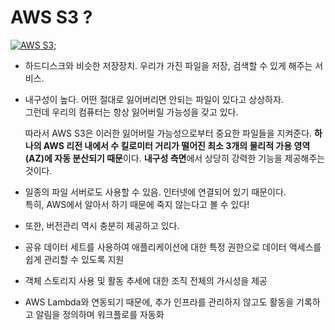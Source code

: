 # **AWS S3 ?**

[![AWS S3](https://img.youtube.com/vi/6P6HoumuTOw/0.jpg)](https://youtu.be/6P6HoumuTOw);

- 하드디스크와 비슷한 저장장치. 우리가 가진 파일을 저장, 검색할 수 있게 해주는 서비스.

- 내구성이 높다. 어떤 절대로 잃어버리면 안되는 파일이 있다고 상상하자.  
  그런데 우리의 컴퓨터는 항상 잃어버릴 가능성을 갖고 있다.

  따라서 AWS S3은 이러한 잃어버릴 가능성으로부터 중요한 파일들을 지켜준다.
  **하나의 AWS 리전 내에서 수 킬로미터 거리가 떨어진 최소 3개의 물리적 가용 영역(AZ)에 자동 분산되기 때문**이다. **내구성 측면**에서 상당히 강력한 기능을 제공해주는 것이다.

- 일종의 파일 서버로도 사용할 수 있음. 인터넷에 연결되어 있기 때문이다.  
  특히, AWS에서 알아서 하기 때문에 죽지 않는다고 볼 수 있다!

- 또한, 버전관리 역시 충분히 제공하고 있다.

- 공유 데이터 세트를 사용하여 애플리케이션에 대한 특정 권한으로 데이터 액세스를 쉽게 관리할 수 있도록 지원

- 객체 스토리지 사용 및 활동 추세에 대한 조직 전체의 가시성을 제공

- AWS Lambda와 연동되기 때문에, 추가 인프라를 관리하지 않고도 활동을 기록하고 알림을 정의하며 워크플로를 자동화
